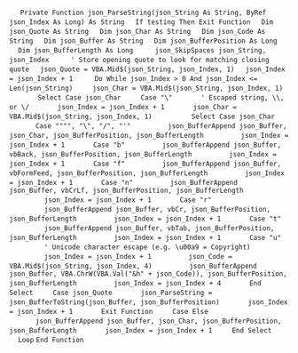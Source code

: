 &nbsp;&nbsp;&nbsp;&nbsp;
`Private Function json_ParseString(json_String As String, ByRef json_Index As Long) As String`
&nbsp;&nbsp;&nbsp;&nbsp;`If testing Then Exit Function`
&nbsp;&nbsp;&nbsp;&nbsp;`Dim json_Quote As String`
&nbsp;&nbsp;&nbsp;&nbsp;`Dim json_Char As String`
&nbsp;&nbsp;&nbsp;&nbsp;`Dim json_Code As String`
&nbsp;&nbsp;&nbsp;&nbsp;`Dim json_Buffer As String`
&nbsp;&nbsp;&nbsp;&nbsp;`Dim json_BufferPosition As Long`
&nbsp;&nbsp;&nbsp;&nbsp;`Dim json_BufferLength As Long`
&nbsp;&nbsp;&nbsp;&nbsp;
&nbsp;&nbsp;&nbsp;&nbsp;`json_SkipSpaces json_String, json_Index`
&nbsp;&nbsp;&nbsp;&nbsp;
&nbsp;&nbsp;&nbsp;&nbsp;`' Store opening quote to look for matching closing quote`
&nbsp;&nbsp;&nbsp;&nbsp;`json_Quote = VBA.Mid$(json_String, json_Index, 1)`
&nbsp;&nbsp;&nbsp;&nbsp;`json_Index = json_Index + 1`
&nbsp;&nbsp;&nbsp;&nbsp;
&nbsp;&nbsp;&nbsp;&nbsp;`Do While json_Index > 0 And json_Index <= Len(json_String)`
&nbsp;&nbsp;&nbsp;&nbsp;&nbsp;&nbsp;&nbsp;&nbsp;`json_Char = VBA.Mid$(json_String, json_Index, 1)`
&nbsp;&nbsp;&nbsp;&nbsp;
&nbsp;&nbsp;&nbsp;&nbsp;&nbsp;&nbsp;&nbsp;&nbsp;`Select Case json_Char`
&nbsp;&nbsp;&nbsp;&nbsp;&nbsp;&nbsp;&nbsp;&nbsp;`Case "\"`
&nbsp;&nbsp;&nbsp;&nbsp;&nbsp;&nbsp;&nbsp;&nbsp;&nbsp;&nbsp;&nbsp;&nbsp;`' Escaped string, \\, or \/`
&nbsp;&nbsp;&nbsp;&nbsp;&nbsp;&nbsp;&nbsp;&nbsp;&nbsp;&nbsp;&nbsp;&nbsp;`json_Index = json_Index + 1`
&nbsp;&nbsp;&nbsp;&nbsp;&nbsp;&nbsp;&nbsp;&nbsp;&nbsp;&nbsp;&nbsp;&nbsp;`json_Char = VBA.Mid$(json_String, json_Index, 1)`
&nbsp;&nbsp;&nbsp;&nbsp;
&nbsp;&nbsp;&nbsp;&nbsp;&nbsp;&nbsp;&nbsp;&nbsp;&nbsp;&nbsp;&nbsp;&nbsp;`Select Case json_Char`
&nbsp;&nbsp;&nbsp;&nbsp;&nbsp;&nbsp;&nbsp;&nbsp;&nbsp;&nbsp;&nbsp;&nbsp;`Case """", "\", "/", "'"`
&nbsp;&nbsp;&nbsp;&nbsp;&nbsp;&nbsp;&nbsp;&nbsp;&nbsp;&nbsp;&nbsp;&nbsp;&nbsp;&nbsp;&nbsp;&nbsp;`json_BufferAppend json_Buffer, json_Char, json_BufferPosition, json_BufferLength`
&nbsp;&nbsp;&nbsp;&nbsp;&nbsp;&nbsp;&nbsp;&nbsp;&nbsp;&nbsp;&nbsp;&nbsp;&nbsp;&nbsp;&nbsp;&nbsp;`json_Index = json_Index + 1`
&nbsp;&nbsp;&nbsp;&nbsp;&nbsp;&nbsp;&nbsp;&nbsp;&nbsp;&nbsp;&nbsp;&nbsp;`Case "b"`
&nbsp;&nbsp;&nbsp;&nbsp;&nbsp;&nbsp;&nbsp;&nbsp;&nbsp;&nbsp;&nbsp;&nbsp;&nbsp;&nbsp;&nbsp;&nbsp;`json_BufferAppend json_Buffer, vbBack, json_BufferPosition, json_BufferLength`
&nbsp;&nbsp;&nbsp;&nbsp;&nbsp;&nbsp;&nbsp;&nbsp;&nbsp;&nbsp;&nbsp;&nbsp;&nbsp;&nbsp;&nbsp;&nbsp;`json_Index = json_Index + 1`
&nbsp;&nbsp;&nbsp;&nbsp;&nbsp;&nbsp;&nbsp;&nbsp;&nbsp;&nbsp;&nbsp;&nbsp;`Case "f"`
&nbsp;&nbsp;&nbsp;&nbsp;&nbsp;&nbsp;&nbsp;&nbsp;&nbsp;&nbsp;&nbsp;&nbsp;&nbsp;&nbsp;&nbsp;&nbsp;`json_BufferAppend json_Buffer, vbFormFeed, json_BufferPosition, json_BufferLength`
&nbsp;&nbsp;&nbsp;&nbsp;&nbsp;&nbsp;&nbsp;&nbsp;&nbsp;&nbsp;&nbsp;&nbsp;&nbsp;&nbsp;&nbsp;&nbsp;`json_Index = json_Index + 1`
&nbsp;&nbsp;&nbsp;&nbsp;&nbsp;&nbsp;&nbsp;&nbsp;&nbsp;&nbsp;&nbsp;&nbsp;`Case "n"`
&nbsp;&nbsp;&nbsp;&nbsp;&nbsp;&nbsp;&nbsp;&nbsp;&nbsp;&nbsp;&nbsp;&nbsp;&nbsp;&nbsp;&nbsp;&nbsp;`json_BufferAppend json_Buffer, vbCrLf, json_BufferPosition, json_BufferLength`
&nbsp;&nbsp;&nbsp;&nbsp;&nbsp;&nbsp;&nbsp;&nbsp;&nbsp;&nbsp;&nbsp;&nbsp;&nbsp;&nbsp;&nbsp;&nbsp;`json_Index = json_Index + 1`
&nbsp;&nbsp;&nbsp;&nbsp;&nbsp;&nbsp;&nbsp;&nbsp;&nbsp;&nbsp;&nbsp;&nbsp;`Case "r"`
&nbsp;&nbsp;&nbsp;&nbsp;&nbsp;&nbsp;&nbsp;&nbsp;&nbsp;&nbsp;&nbsp;&nbsp;&nbsp;&nbsp;&nbsp;&nbsp;`json_BufferAppend json_Buffer, vbCr, json_BufferPosition, json_BufferLength`
&nbsp;&nbsp;&nbsp;&nbsp;&nbsp;&nbsp;&nbsp;&nbsp;&nbsp;&nbsp;&nbsp;&nbsp;&nbsp;&nbsp;&nbsp;&nbsp;`json_Index = json_Index + 1`
&nbsp;&nbsp;&nbsp;&nbsp;&nbsp;&nbsp;&nbsp;&nbsp;&nbsp;&nbsp;&nbsp;&nbsp;`Case "t"`
&nbsp;&nbsp;&nbsp;&nbsp;&nbsp;&nbsp;&nbsp;&nbsp;&nbsp;&nbsp;&nbsp;&nbsp;&nbsp;&nbsp;&nbsp;&nbsp;`json_BufferAppend json_Buffer, vbTab, json_BufferPosition, json_BufferLength`
&nbsp;&nbsp;&nbsp;&nbsp;&nbsp;&nbsp;&nbsp;&nbsp;&nbsp;&nbsp;&nbsp;&nbsp;&nbsp;&nbsp;&nbsp;&nbsp;`json_Index = json_Index + 1`
&nbsp;&nbsp;&nbsp;&nbsp;&nbsp;&nbsp;&nbsp;&nbsp;&nbsp;&nbsp;&nbsp;&nbsp;`Case "u"`
&nbsp;&nbsp;&nbsp;&nbsp;&nbsp;&nbsp;&nbsp;&nbsp;&nbsp;&nbsp;&nbsp;&nbsp;&nbsp;&nbsp;&nbsp;&nbsp;`' Unicode character escape (e.g. \u00a9 = Copyright)`
&nbsp;&nbsp;&nbsp;&nbsp;&nbsp;&nbsp;&nbsp;&nbsp;&nbsp;&nbsp;&nbsp;&nbsp;&nbsp;&nbsp;&nbsp;&nbsp;`json_Index = json_Index + 1`
&nbsp;&nbsp;&nbsp;&nbsp;&nbsp;&nbsp;&nbsp;&nbsp;&nbsp;&nbsp;&nbsp;&nbsp;&nbsp;&nbsp;&nbsp;&nbsp;`json_Code = VBA.Mid$(json_String, json_Index, 4)`
&nbsp;&nbsp;&nbsp;&nbsp;&nbsp;&nbsp;&nbsp;&nbsp;&nbsp;&nbsp;&nbsp;&nbsp;&nbsp;&nbsp;&nbsp;&nbsp;`json_BufferAppend json_Buffer, VBA.ChrW(VBA.Val("&h" + json_Code)), json_BufferPosition, json_BufferLength`
&nbsp;&nbsp;&nbsp;&nbsp;&nbsp;&nbsp;&nbsp;&nbsp;&nbsp;&nbsp;&nbsp;&nbsp;&nbsp;&nbsp;&nbsp;&nbsp;`json_Index = json_Index + 4`
&nbsp;&nbsp;&nbsp;&nbsp;&nbsp;&nbsp;&nbsp;&nbsp;&nbsp;&nbsp;&nbsp;&nbsp;`End Select`
&nbsp;&nbsp;&nbsp;&nbsp;&nbsp;&nbsp;&nbsp;&nbsp;`Case json_Quote`
&nbsp;&nbsp;&nbsp;&nbsp;&nbsp;&nbsp;&nbsp;&nbsp;&nbsp;&nbsp;&nbsp;&nbsp;`json_ParseString = json_BufferToString(json_Buffer, json_BufferPosition)`
&nbsp;&nbsp;&nbsp;&nbsp;&nbsp;&nbsp;&nbsp;&nbsp;&nbsp;&nbsp;&nbsp;&nbsp;`json_Index = json_Index + 1`
&nbsp;&nbsp;&nbsp;&nbsp;&nbsp;&nbsp;&nbsp;&nbsp;&nbsp;&nbsp;&nbsp;&nbsp;`Exit Function`
&nbsp;&nbsp;&nbsp;&nbsp;&nbsp;&nbsp;&nbsp;&nbsp;`Case Else`
&nbsp;&nbsp;&nbsp;&nbsp;&nbsp;&nbsp;&nbsp;&nbsp;&nbsp;&nbsp;&nbsp;&nbsp;`json_BufferAppend json_Buffer, json_Char, json_BufferPosition, json_BufferLength`
&nbsp;&nbsp;&nbsp;&nbsp;&nbsp;&nbsp;&nbsp;&nbsp;&nbsp;&nbsp;&nbsp;&nbsp;`json_Index = json_Index + 1`
&nbsp;&nbsp;&nbsp;&nbsp;&nbsp;&nbsp;&nbsp;&nbsp;`End Select`
&nbsp;&nbsp;&nbsp;&nbsp;`Loop`
`End Function`

